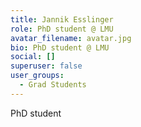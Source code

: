 ```yaml
---
title: Jannik Esslinger
role: PhD student @ LMU
avatar_filename: avatar.jpg
bio: PhD student @ LMU
social: []
superuser: false
user_groups:
  - Grad Students
---
```

PhD student